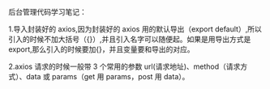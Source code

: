 后台管理代码学习笔记：

1.导入封装好的 axios,因为封装好的 axios 用的默认导出（export default）,所以引入的时候不加大括号（{}）,并且引入名字可以随便起。如果是用导出方式是 export,那么引入的时候要加{}，并且变量要和导出的对应。

2.axios 请求的时候一般带 3 个常用的参数 url(请求地址)、method（请求方式）、data 或 params（get 用 params，post 用 data）。
